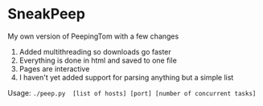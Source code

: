 SneakPeep
=========

My own version of PeepingTom with a few changes

1) Added multithreading so downloads go faster
2) Everything is done in html and saved to one file
3) Pages are interactive
4) I haven't yet added support for parsing anything but a simple list

Usage: `./peep.py  [list of hosts] [port] [number of concurrent tasks]`
